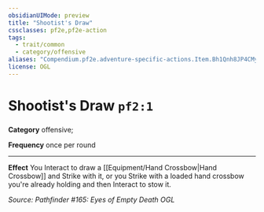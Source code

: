```yaml
---
obsidianUIMode: preview
title: "Shootist's Draw"
cssclasses: pf2e,pf2e-action
tags:
  - trait/common
  - category/offensive
aliases: "Compendium.pf2e.adventure-specific-actions.Item.Bh1Qnh8JP4CMysRK"
license: OGL
---
```

# Shootist's Draw `pf2:1`

### 

**Category** offensive; 




**Frequency** once per round

* * *

**Effect** You Interact to draw a [[Equipment/Hand Crossbow|Hand Crossbow]] and Strike with it, or you Strike with a loaded hand crossbow you're already holding and then Interact to stow it.

*Source: Pathfinder #165: Eyes of Empty Death*
*OGL*